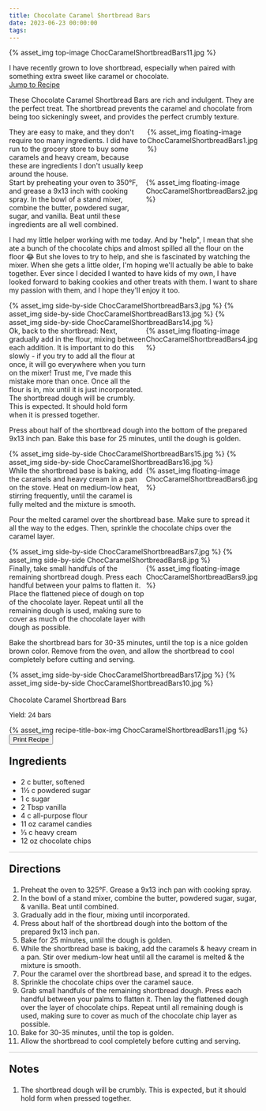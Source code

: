 ```yaml
---
title: Chocolate Caramel Shortbread Bars
date: 2023-06-23 00:00:00
tags:
---
```


{% asset_img top-image ChocCaramelShortbreadBars11.jpg %}
<div class="post-body">
I have recently grown to love shortbread, especially when paired with something extra sweet like caramel or chocolate. 

<br>
<!--more-->

<a class="jump-to-recipe-btn" href="#recipejump"> 
    Jump to Recipe
</a>

These Chocolate Caramel Shortbread Bars are rich and indulgent. They are the perfect treat. The shortbread prevents the caramel and chocolate from being too sickeningly sweet, and provides the perfect crumbly texture. 

<div style="display:flex;">
They are easy to make, and they don't require too many ingredients. I did have to run to the grocery store to buy some caramels and heavy cream, because these are ingredients I don't usually keep around the house. 
<div>
    {% asset_img floating-image ChocCaramelShortbreadBars1.jpg %}
</div>
</div>

<div style="display:flex;">
Start by preheating your oven to 350°F, and grease a 9x13 inch with cooking spray. 
In the bowl of a stand mixer, combine the butter, powdered sugar, sugar, and vanilla. Beat until these ingredients are all well combined. 
<div>
    {% asset_img floating-image ChocCaramelShortbreadBars2.jpg %}
</div>
</div>

I had my little helper working with me today. And by "help", I mean that she ate a bunch of the chocolate chips and almost spilled all the flour on the floor 😂 
But she loves to try to help, and she is fascinated by watching the mixer. When she gets a little older, I'm hoping we'll actually be able to bake together. Ever since I decided I wanted to have kids of my own, I have looked forward to baking cookies and other treats with them. I want to share my passion with them, and I hope they'll enjoy it too. 
<div style="display:flex;">
    {% asset_img side-by-side ChocCaramelShortbreadBars3.jpg %}
    {% asset_img side-by-side ChocCaramelShortbreadBars13.jpg %}
    {% asset_img side-by-side ChocCaramelShortbreadBars14.jpg %}
</div>

<div style="display:flex;">
Ok, back to the shortbread: Next, gradually add in the flour, mixing between each addition. It is important to do this slowly - if you try to add all the flour at once, it will go everywhere when you turn on the mixer! Trust me, I've made this mistake more than once. 
Once all the flour is in, mix until it is just incorporated. The shortbread dough will be crumbly. This is expected. It should hold form when it is pressed together. 
<div>
    {% asset_img floating-image ChocCaramelShortbreadBars4.jpg %}
</div>
</div>

Press about half of the shortbread dough into the bottom of the prepared 9x13 inch pan. Bake this base for 25 minutes, until the dough is golden. 
<div style="display:flex;">
    {% asset_img side-by-side ChocCaramelShortbreadBars15.jpg %}
    {% asset_img side-by-side ChocCaramelShortbreadBars16.jpg %}
</div>

<div style="display:flex;">
While the shortbread base is baking, add the caramels and heavy cream in a pan on the stove. Heat on medium-low heat, stirring frequently, until the caramel is fully melted and the mixture is smooth. 
<div>
    {% asset_img floating-image ChocCaramelShortbreadBars6.jpg %}
</div>
</div>

Pour the melted caramel over the shortbread base. Make sure to spread it all the way to the edges. Then, sprinkle the chocolate chips over the caramel layer. 
<div style="display:flex;">
    {% asset_img side-by-side ChocCaramelShortbreadBars7.jpg %}
    {% asset_img side-by-side ChocCaramelShortbreadBars8.jpg %}
</div>

<div style="display:flex;">
Finally, take small handfuls of the remaining shortbread dough. Press each handful between your palms to flatten it. Place the flattened piece of dough on top of the chocolate layer. Repeat until all the remaining dough is used, making sure to cover as much of the chocolate layer with dough as possible. 
<div>
    {% asset_img floating-image ChocCaramelShortbreadBars9.jpg %}
</div>
</div>

Bake the shortbread bars for 30-35 minutes, until the top is a nice golden brown color. Remove from the oven, and allow the shortbread to cool completely before cutting and serving. 
<div style="display:flex;">
    {% asset_img side-by-side ChocCaramelShortbreadBars17.jpg %}
    {% asset_img side-by-side ChocCaramelShortbreadBars10.jpg %}
</div>

<br>
</div>

<div id="recipejump"></div>
<div id="recipe">
    <div class="recipe-box">
        <div class="recipe-title-box">
            <div>
                <div class="recipe-title-box-title">
                    <div class="recipe-title-box-header">Chocolate Caramel Shortbread Bars</div>
                </div>
                <p class="recipe-title-box-title" style="font-family: Arial;">Yield: 24 bars</p>
            </div>
            {% asset_img recipe-title-box-img ChocCaramelShortbreadBars11.jpg %}
            <button class="print-recipe"
                    type="button"
                    onclick="printDIV('recipe')" >
                Print Recipe
            </button>
        </div>
        <p style="font-size:150%;"><b>Ingredients</b></p>
        <ul class="post-body">
                <li>2 c butter, softened</li>
                <li>1½ c powdered sugar</li>
                <li>1 c sugar</li>
                <li>2 Tbsp vanilla</li>
                <li>4 c all-purpose flour</li>
                <li>11 oz caramel candies</li>
                <li>⅓ c heavy cream</li>
                <li>12 oz chocolate chips</li>
        </ul>
        <hr style="height:1px;background-color:rgb(189, 189, 189) ">
        <p style="font-size:150%;"><b>Directions</b></p>
        <ol class="post-body">
            <li>Preheat the oven to 325°F. Grease a 9x13 inch pan with cooking spray.</li>
            <li>In the bowl of a stand mixer, combine the butter, powdered sugar, sugar, & vanilla. Beat until combined.</li>
            <li>Gradually add in the flour, mixing until incorporated.</li>
            <li>Press about half of the shortbread dough into the bottom of the prepared 9x13 inch pan.</li>
            <li>Bake for 25 minutes, until the dough is golden.</li>
            <li>While the shortbread base is baking, add the caramels & heavy cream in a pan. Stir over medium-low heat until all the caramel is melted & the mixture is smooth.</li>
            <li>Pour the caramel over the shortbread base, and spread it to the edges.</li>
            <li>Sprinkle the chocolate chips over the caramel sauce.</li>
            <li>Grab small handfuls of the remaining shortbread dough. Press each handful between your palms to flatten it. Then lay the flattened dough over the layer of chocolate chips. Repeat until all remaining dough is used, making sure to cover as much of the chocolate chip layer as possible.</li>
            <li>Bake for 30-35 minutes, until the top is golden.</li>
            <li>Allow the shortbread to cool completely before cutting and serving.</li>
        </ol> 
        <hr style="height:1px;background-color:rgb(189, 189, 189) ">
        <p style="font-size:150%;"><b>Notes</b></p>
        <ol class="post-body">
            <li>The shortbread dough will be crumbly. This is expected, but it should hold form when pressed together.</li>
        </ol>
    </div>
</div>

<br>
